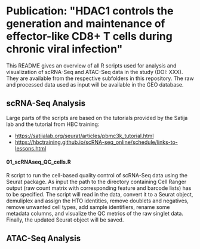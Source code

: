 # Publication: "HDAC1 controls the generation and maintenance of effector-like CD8+ T cells during chronic viral infection"
This README gives an overview of all R scripts used for analysis and visualization of scRNA-Seq and ATAC-Seq data in the study (DOI: XXX). They are available from the respective subfolders in this repository. The raw and processed data used as input will be available in the GEO database.

## scRNA-Seq Analysis
Large parts of the scripts are based on the tutorials provided by the Satija lab and the tutorial from HBC training:
* https://satijalab.org/seurat/articles/pbmc3k_tutorial.html
* https://hbctraining.github.io/scRNA-seq_online/schedule/links-to-lessons.html
#### 01_scRNAseq_QC_cells.R
R script to run the cell-based quality control of scRNA-Seq data using the Seurat package. As input the path to the directory containing Cell Ranger output (raw count matrix with corresponding feature and barcode lists) has to be specified. The script will read in the data, convert it to a Seurat object, demuliplex and assign the HTO identities, remove doublets and negatives, remove unwanted cell types, add sample identifiers, rename some metadata columns, and visualize the QC metrics of the raw singlet data. Finally, the updated Seurat object will be saved.
## ATAC-Seq Analysis
